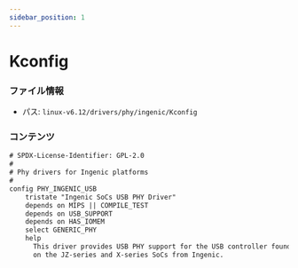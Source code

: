 ```yaml
---
sidebar_position: 1
---
```

# Kconfig

### ファイル情報

- パス: `linux-v6.12/drivers/phy/ingenic/Kconfig`

### コンテンツ

```txt
# SPDX-License-Identifier: GPL-2.0
#
# Phy drivers for Ingenic platforms
#
config PHY_INGENIC_USB
	tristate "Ingenic SoCs USB PHY Driver"
	depends on MIPS || COMPILE_TEST
	depends on USB_SUPPORT
	depends on HAS_IOMEM
	select GENERIC_PHY
	help
	  This driver provides USB PHY support for the USB controller found
	  on the JZ-series and X-series SoCs from Ingenic.

```
